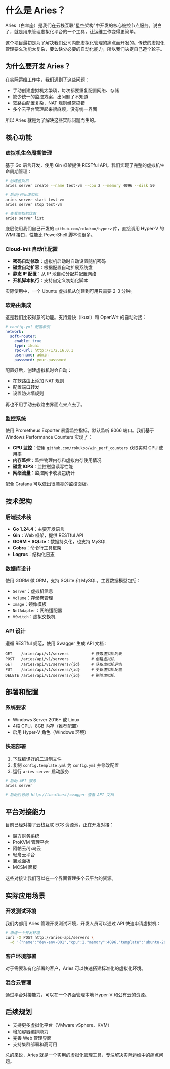 # 什么是 Aries？

Aries（白羊座）是我们在云栈互联"星空架构"中开发的核心被控节点服务。说白了，就是用来管理虚拟化平台的一个工具，让运维工作变得更简单。

这个项目最初是为了解决我们公司内部虚拟化管理的痛点而开发的。传统的虚拟化管理要么功能太复杂，要么缺少必要的自动化能力，所以我们决定自己造个轮子。

## 为什么要开发 Aries？

在实际运维工作中，我们遇到了这些问题：
- 手动创建虚拟机太繁琐，每次都要重复配置网络、存储
- 缺少统一的监控方案，出问题了不知道
- 软路由配置复杂，NAT 规则经常搞错
- 多个云平台管理起来很麻烦，没有统一界面

所以 Aries 就是为了解决这些实际问题而生的。

## 核心功能

### 虚拟机生命周期管理
基于 Go 语言开发，使用 Gin 框架提供 RESTful API。我们实现了完整的虚拟机生命周期管理：

```bash
# 创建虚拟机
aries server create --name test-vm --cpu 2 --memory 4096 --disk 50

# 启动/停止虚拟机
aries server start test-vm
aries server stop test-vm

# 查看虚拟机状态
aries server list
```

底层使用我们自己开发的 `github.com/rokukoo/hyperv` 库，直接调用 Hyper-V 的 WMI 接口，性能比 PowerShell 脚本快很多。

### Cloud-Init 自动化配置

- **密码自动修改**：虚拟机启动时自动设置随机密码
- **磁盘自动扩容**：根据配置自动扩展系统盘
- **静态 IP 配置**：从 IP 池自动分配并配置网络
- **开机脚本执行**：支持自定义初始化脚本

实际使用中，一个 Ubuntu 虚拟机从创建到可用只需要 2-3 分钟。

### 软路由集成
这是我们比较得意的功能。支持爱快（ikuai）和 OpenWrt 的自动对接：

```yaml
# config.yml 配置示例
network:
  soft-router:
    enable: true
    type: ikuai
    rpc-url: http://172.16.0.1
    username: admin
    password: your-password
```

配置好后，创建虚拟机时会自动：
- 在软路由上添加 NAT 规则
- 配置端口转发
- 设置防火墙规则

再也不用手动去软路由界面点来点去了。

### 监控系统
使用 Prometheus Exporter 暴露监控指标，默认监听 8066 端口。我们基于 Windows Performance Counters 实现了：

- **CPU 监控**：使用 `github.com/rokukoo/win_perf_counters` 获取实时 CPU 使用率
- **内存监控**：监控物理内存和虚拟内存使用情况  
- **磁盘 IOPS**：监控磁盘读写性能
- **网络流量**：监控网卡收发包统计

配合 Grafana 可以做出很漂亮的监控面板。

## 技术架构

### 后端技术栈
- **Go 1.24.4**：主要开发语言
- **Gin**：Web 框架，提供 RESTful API
- **GORM + SQLite**：数据持久化，也支持 MySQL
- **Cobra**：命令行工具框架
- **Logrus**：结构化日志

### 数据库设计
使用 GORM 做 ORM，支持 SQLite 和 MySQL。主要数据模型包括：
- `Server`：虚拟机信息
- `Volume`：存储卷管理
- `Image`：镜像模板
- `NetAdapter`：网络适配器
- `VSwitch`：虚拟交换机

### API 设计
遵循 RESTful 规范，使用 Swagger 生成 API 文档：

```
GET    /aries/api/v1/servers          # 获取虚拟机列表
POST   /aries/api/v1/servers          # 创建虚拟机
GET    /aries/api/v1/servers/{id}     # 获取虚拟机详情
PUT    /aries/api/v1/servers/{id}     # 更新虚拟机配置
DELETE /aries/api/v1/servers/{id}     # 删除虚拟机
```

## 部署和配置

### 系统要求
- Windows Server 2016+ 或 Linux
- 4核 CPU，8GB 内存（推荐配置）
- 启用 Hyper-V 角色（Windows 环境）

### 快速部署
1. 下载编译好的二进制文件
2. 复制 `config.template.yml` 为 `config.yml` 并修改配置
3. 运行 `aries server` 启动服务

```bash
# 启动 API 服务
aries server

# 启动后访问 http://localhost/swagger 查看 API 文档
```

## 平台对接能力

目前已经对接了云栈互联 ECS 资源池，正在开发对接：
- 魔方财务系统
- ProKVM 管理平台  
- 阿帕云/小鸟云
- 轻舟云平台
- 翼龙面板
- MCSM 面板

这些对接让我们可以在一个界面管理多个云平台的资源。

## 实际应用场景

### 开发测试环境
我们内部用 Aries 管理开发测试环境，开发人员可以通过 API 快速申请虚拟机：

```bash
# 申请一个开发环境
curl -X POST http://aries-api/servers \
  -d '{"name":"dev-env-001","cpu":2,"memory":4096,"template":"ubuntu-20.04"}'
```

### 客户环境部署
对于需要私有化部署的客户，Aries 可以快速搭建标准化的虚拟化环境。

### 混合云管理
通过平台对接能力，可以在一个界面管理本地 Hyper-V 和公有云的资源。

## 后续规划

- 支持更多虚拟化平台（VMware vSphere、KVM）
- 增加容器编排能力
- 完善 Web 管理界面
- 支持集群部署和高可用

总的来说，Aries 就是一个实用的虚拟化管理工具，专注解决实际运维中的痛点问题。 
